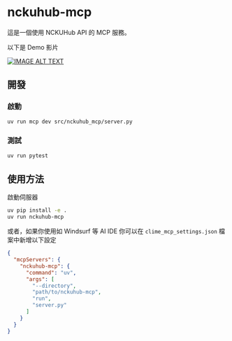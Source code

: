 # nckuhub-mcp

這是一個使用 NCKUHub API 的 MCP 服務。

以下是 Demo 影片

[![IMAGE ALT TEXT](https://img.youtube.com/vi/ER6fYSY3aVE/0.jpg)](https://www.youtube.com/watch?v=ER6fYSY3aVE)

## 開發


### 啟動

```bash
uv run mcp dev src/nckuhub_mcp/server.py
```

### 測試

```bash
uv run pytest
```

## 使用方法

啟動伺服器

```bash
uv pip install -e .
uv run nckuhub-mcp
```

或者，如果你使用如 Windsurf 等 AI IDE
你可以在 `clime_mcp_settings.json` 檔案中新增以下設定

```json
{
  "mcpServers": {
    "nckuhub-mcp": {
      "command": "uv",
      "args": [
        "--directory",
        "path/to/nckuhub-mcp",
        "run",
        "server.py"
      ]
    }
  }
}